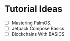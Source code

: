 # Tutorial Ideas

- [ ] Mastering PalmOS.
- [ ] Jetpack Compose Basics.
- [ ] Blockchains With BASICS
